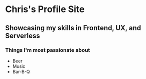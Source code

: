 # Chris's Profile Site

## Showcasing my skills in Frontend, UX, and Serverless 

### Things I'm most passionate about
- Beer
- Music
- Bar-B-Q 